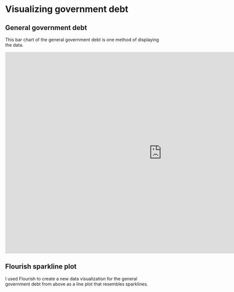 # Visualizing government debt

## General government debt 
This bar chart of the general government debt is one method of displaying the data.

<iframe src="https://data.oecd.org/chart/7baN" width="1000" height="645" style="border: 0" mozallowfullscreen="true" webkitallowfullscreen="true" allowfullscreen="true"><a href="https://data.oecd.org/chart/7baN" target="_blank">OECD Chart: General government debt, Total, % of GDP, Annual, 2021</a></iframe>

## Flourish sparkline plot
I used Flourish to create a new data visualization for the general government debt from above as a line plot that resembles sparklines. 

<div class="flourish-embed flourish-chart" data-src="visualisation/14969209"><script src="https://public.flourish.studio/resources/embed.js"></script></div>
